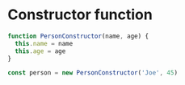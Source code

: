 # Constructor function

```js
function PersonConstructor(name, age) {
  this.name = name
  this.age = age
}

const person = new PersonConstructor('Joe', 45)
```
